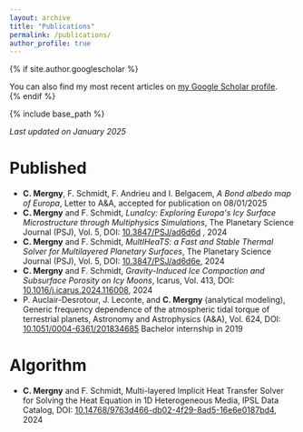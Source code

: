 ```yaml
---
layout: archive
title: "Publications"
permalink: /publications/
author_profile: true
---
```


{% if site.author.googlescholar %}
  <div class="wordwrap"> You can also find my most recent articles on <a href="{{site.author.googlescholar}}">my Google Scholar profile</a>.</div>
{% endif %}

{% include base_path %}

*Last updated on January 2025*

Published
=======
* **C. Mergny**, F. Schmidt, F. Andrieu and I. Belgacem, *A Bond albedo map of Europa*, Letter to A&A, accepted for publication on 08/01/2025
* **C. Mergny** and F. Schmidt, *LunaIcy: Exploring Europa's Icy Surface Microstructure through Multiphysics Simulations*, The Planetary Science Journal (PSJ), Vol. 5, DOI: [10.3847/PSJ/ad6d6d](https://iopscience.iop.org/article/10.3847/PSJ/ad6d6d) ,  2024
* **C. Mergny** and F. Schmidt, *MultIHeaTS: a Fast and Stable Thermal Solver for Multilayered Planetary Surfaces*, The Planetary Science Journal (PSJ), Vol. 5,  DOI: [10.3847/PSJ/ad6d6e](https://iopscience.iop.org/article/10.3847/PSJ/ad6d6e), 2024
* **C. Mergny** and F. Schmidt, *Gravity-Induced Ice Compaction and Subsurface Porosity on Icy Moons*, Icarus, Vol. 413,  DOI: [10.1016/j.icarus.2024.116008](https://doi.org/10.1016/j.icarus.2024.116008), 2024
* P. Auclair-Desrotour, J. Leconte, and **C. Mergny** (analytical modeling), Generic frequency dependence of the atmospheric tidal torque of terrestrial planets, Astronomy and Astrophysics (A&A), Vol. 624, DOI: [10.1051/0004-6361/201834685](https://doi.org/10.1051/0004-6361/201834685) Bachelor internship in 2019



Algorithm
=======

* **C. Mergny** and F. Schmidt,  Multi-layered Implicit Heat Transfer Solver for Solving the Heat Equation in 1D Heterogeneous Media, IPSL Data Catalog,  DOI: [10.14768/9763d466-db02-4f29-8ad5-16e6e0187bd4](https://data.ipsl.fr/catalog/srv/eng/catalog.search#/metadata/9763d466-db02-4f29-8ad5-16e6e0187bd4), 2024


